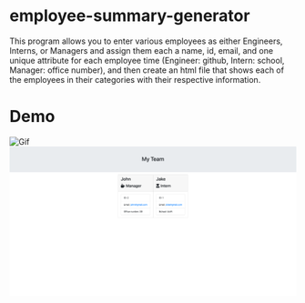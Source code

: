 # employee-summary-generator

This program allows you to enter various employees as either Engineers, Interns, or Managers and assign them each a name, id, email, and one unique attribute for each employee time (Engineer: github, Intern: school, Manager: office number), and then create an html file that shows each of the employees in their categories with their respective information.

# Demo

![Gif](./demos/Apr-10-2020-11-55-23.gif)
![Result](./demos/Screenshot_2020-04-10-My-Team.png)